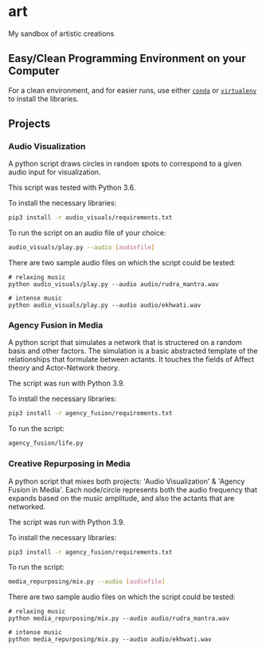 # art
My sandbox of artistic creations

## Easy/Clean Programming Environment on your Computer

For a clean environment, and for easier runs, use either [`conda`](https://conda.io/projects/conda/en/latest/user-guide/getting-started.html) or [`virtualenv`](https://virtualenv.pypa.io/en/latest/user_guide.html) to install the libraries.

## Projects
### Audio Visualization

A python script draws circles in random spots to correspond to a given audio input for visualization.

This script was tested with Python 3.6.

To install the necessary libraries:
```sh
pip3 install -r audio_visuals/requirements.txt
```

To run the script on an audio file of your choice:
```sh
audio_visuals/play.py --audio [audiofile]
```

There are two sample audio files on which the script could be tested:

```
# relaxing music
python audio_visuals/play.py --audio audio/rudra_mantra.wav

# intense music
python audio_visuals/play.py --audio audio/ekhwati.wav
```

### Agency Fusion in Media

A python script that simulates a network that is structered on a random basis and other factors. The simulation is a basic abstracted template of the relationships that formulate between actants. It touches the fields of Affect theory and Actor-Network theory.

The script was run with Python 3.9.

To install the necessary libraries:
```sh
pip3 install -r agency_fusion/requirements.txt
```

To run the script:
```sh
agency_fusion/life.py
```

### Creative Repurposing in Media

A python script that mixes both projects: 'Audio Visualization' & 'Agency Fusion in Media'. Each node/circle represents both the audio frequency that expands based on the music amplitude, and also the actants that are networked.

The script was run with Python 3.9.

To install the necessary libraries:
```sh
pip3 install -r agency_fusion/requirements.txt
```

To run the script:
```sh
media_repurposing/mix.py --audio [audiofile]
```

There are two sample audio files on which the script could be tested:

```
# relaxing music
python media_repurposing/mix.py --audio audio/rudra_mantra.wav

# intense music
python media_repurposing/mix.py --audio audio/ekhwati.wav
```
